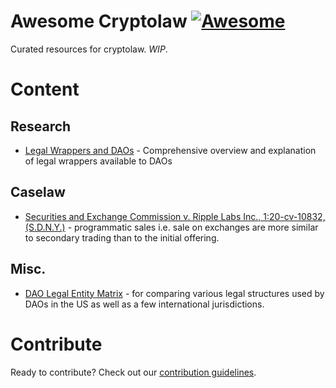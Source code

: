 # Awesome Cryptolaw [![Awesome](https://cdn.rawgit.com/sindresorhus/awesome/d7305f38d29fed78fa85652e3a63e154dd8e8829/media/badge.svg)](https://github.com/sindresorhus/awesome)

Curated resources for cryptolaw. _WIP_. 

# Content 

## Research 

- [Legal Wrappers and DAOs](https://papers.ssrn.com/sol3/papers.cfm?abstract_id=4123737) - Comprehensive overview and explanation of legal wrappers available to DAOs

## Caselaw

- [Securities and Exchange Commission v. Ripple Labs Inc., 1:20-cv-10832, (S.D.N.Y.)](https://storage.courtlistener.com/recap/gov.uscourts.nysd.551082/gov.uscourts.nysd.551082.874.0_4.pdf) - programmatic sales i.e. sale on exchanges are more similar to secondary trading than to the initial offering.

## Misc.

- [DAO Legal Entity Matrix](https://daos.paradigm.xyz/) - for comparing various legal structures used by DAOs in the US as well as a few international jurisdictions.


# Contribute 

Ready to contribute? Check out our [contribution guidelines](https://github.com/lexDAO/awesome-cryptolaw/blob/main/CONTRIBUTING.md).
